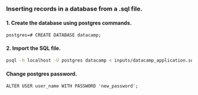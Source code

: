 ### Inserting records in a database from a .sql file.

#### 1. Create the database using postgres commands.
```postgres
postgres=# CREATE DATABASE datacamp;
```


#### 2. Import the SQL file.
```bash
psql -h localhost -U postgres datacamp < inputs/datacamp_application.sql 
```

#### Change postgres password.
```postgres
ALTER USER user_name WITH PASSWORD 'new_password';
```
